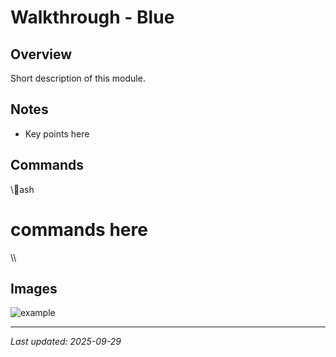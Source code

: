 ﻿# Walkthrough - Blue

## Overview
Short description of this module.

## Notes
- Key points here

## Commands
\\\ash
# commands here
\\\

## Images
![example](./images/example.png)

---
_Last updated: 2025-09-29_
